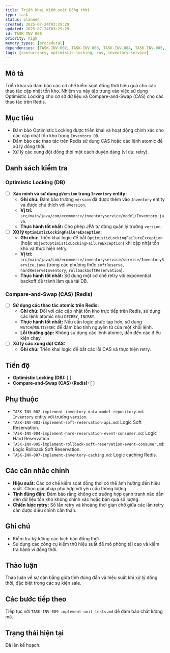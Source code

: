 ```yaml
---
title: Triển khai Kiểm soát Đồng thời
type: task
status: planned
created: 2025-07-24T03:29:29
updated: 2025-07-24T03:29:29
id: TASK-INV-008
priority: high
memory_types: [procedural]
dependencies: [TASK-INV-002, TASK-INV-003, TASK-INV-004, TASK-INV-005, TASK-INV-007]
tags: [concurrency, optimistic-locking, cas, inventory-service]
---
```


## Mô tả

Triển khai và đảm bảo các cơ chế kiểm soát đồng thời hiệu quả cho các thao tác cập nhật tồn kho. Nhiệm vụ này tập trung vào việc sử dụng Optimistic Locking cho cơ sở dữ liệu và Compare-and-Swap (CAS) cho các thao tác trên Redis.

## Mục tiêu

*   Đảm bảo Optimistic Locking được triển khai và hoạt động chính xác cho các cập nhật tồn kho trong `Inventory DB`.
*   Đảm bảo các thao tác trên Redis sử dụng CAS hoặc các lệnh atomic để xử lý đồng thời.
*   Xử lý các xung đột đồng thời một cách duyên dáng (ví dụ: retry).

## Danh sách kiểm tra

### Optimistic Locking (DB)
- [ ] **Xác minh và sử dụng `@Version` trong `Inventory` entity:**
    - **Ghi chú:** Đảm bảo trường `version` đã được thêm vào `Inventory` entity và được chú thích với `@Version`.
    - **Vị trí:** `src/main/java/com/ecommerce/inventoryservice/model/Inventory.java`.
    - **Thực hành tốt nhất:** Cho phép JPA tự động quản lý trường `version`.
- [ ] **Xử lý `OptimisticLockingFailureException`:**
    - **Ghi chú:** Triển khai logic để bắt `OptimisticLockingFailureException` (hoặc `ObjectOptimisticLockingFailureException`) khi cập nhật tồn kho và thực hiện retry.
    - **Vị trí:** `src/main/java/com/ecommerce/inventoryservice/service/InventoryService.java` (trong các phương thức `softReserve`, `hardReserveInventory`, `rollbackSoftReservation`).
    - **Thực hành tốt nhất:** Sử dụng một cơ chế retry với exponential backoff để tránh làm quá tải DB.

### Compare-and-Swap (CAS) (Redis)
- [ ] **Sử dụng các thao tác atomic trên Redis:**
    - **Ghi chú:** Đối với các cập nhật tồn kho trực tiếp trên Redis, sử dụng các lệnh atomic như `DECRBY`, `INCRBY`.
    - **Thực hành tốt nhất:** Nếu cần logic phức tạp hơn, sử dụng `WATCH`/`MULTI`/`EXEC` để đảm bảo tính nguyên tử của một khối lệnh.
    - **Lỗi thường gặp:** Không sử dụng các lệnh atomic, dẫn đến các điều kiện chạy.
- [ ] **Xử lý các xung đột CAS:**
    - **Ghi chú:** Triển khai logic để bắt các lỗi CAS và thực hiện retry.

## Tiến độ

*   **Optimistic Locking (DB):** [ ]
*   **Compare-and-Swap (CAS) (Redis):** [ ]

## Phụ thuộc

*   `TASK-INV-002-implement-inventory-data-model-repository.md`: `Inventory` entity với trường `version`.
*   `TASK-INV-003-implement-soft-reservation-api.md`: Logic Soft Reservation.
*   `TASK-INV-004-implement-hard-reservation-event-consumer.md`: Logic Hard Reservation.
*   `TASK-INV-005-implement-rollback-soft-reservation-event-consumer.md`: Logic Rollback Soft Reservation.
*   `TASK-INV-007-implement-inventory-caching.md`: Logic caching Redis.

## Các cân nhắc chính

*   **Hiệu suất:** Các cơ chế kiểm soát đồng thời có thể ảnh hưởng đến hiệu suất. Chọn giải pháp phù hợp với yêu cầu thông lượng.
*   **Tính đúng đắn:** Đảm bảo rằng không có trường hợp cạnh tranh nào dẫn đến dữ liệu tồn kho không chính xác hoặc bán quá số lượng.
*   **Chiến lược retry:** Số lần retry và khoảng thời gian chờ giữa các lần retry cần được điều chỉnh cẩn thận.

## Ghi chú

*   Kiểm tra kỹ lưỡng các kịch bản đồng thời.
*   Sử dụng các công cụ kiểm thử hiệu suất để mô phỏng tải cao và kiểm tra hành vi đồng thời.

## Thảo luận

Thảo luận về sự cân bằng giữa tính đúng đắn và hiệu suất khi xử lý đồng thời, đặc biệt trong các sự kiện sale.

## Các bước tiếp theo

Tiếp tục với `TASK-INV-009-implement-unit-tests.md` để đảm bảo chất lượng mã.

## Trạng thái hiện tại

Đã lên kế hoạch.